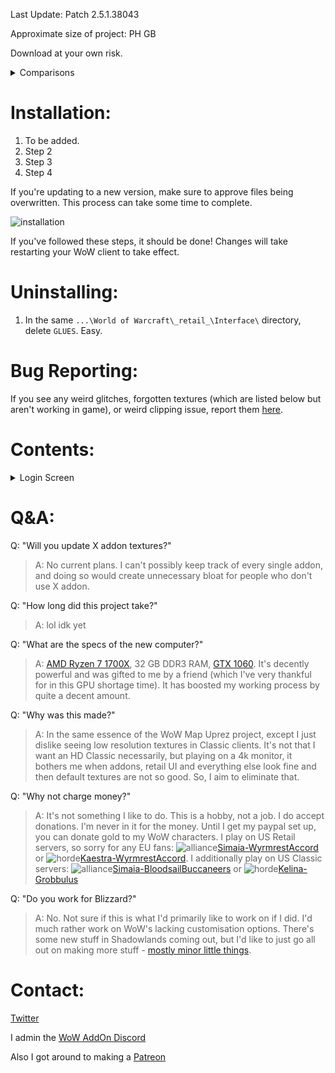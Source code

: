 Last Update: Patch 2.5.1.38043

Approximate size of project: PH GB

Download at your own risk.

<details>
	<summary>Comparisons</summary>
	<img src="https://i.imgur.com/vKXq3DH.jpg">
	<img src="https://i.imgur.com/gSHpkxz.jpeg">
</details>

# Installation:

1. To be added.
2. Step 2
3. Step 3
4. Step 4

If you're updating to a new version, make sure to approve files being overwritten. This process can take some time to complete.

![installation](https://cdn.discordapp.com/attachments/674816552595488778/674845234047221780/2020-02-05_21-01-02.gif)

If you've followed these steps, it should be done! Changes will take restarting your WoW client to take effect.

# Uninstalling:

1. In the same `...\World of Warcraft\_retail_\Interface\` directory, delete `GLUES`. Easy.

# Bug Reporting:

If you see any weird glitches, forgotten textures (which are listed below but aren't working in game), or weird clipping issue, report them [here](https://github.com/keyboardturner/WoWUIUprezTBC/issues).

# Contents:
<details>
	<summary>Login Screen</summary>
	
	../COMMON/..
  Glue-Panel-Button-Down
  Glue-Panel-Button-Highlight
  Glue-Panel-Button-Up
  Glue-Tooltip-Border
</details>

# Q&A:

Q: "Will you update X addon textures?"

> A: No current plans. I can't possibly keep track of every single addon, and doing so would create unnecessary bloat for people who don't use X addon.

Q: "How long did this project take?"

> A: lol idk yet

Q: "What are the specs of the new computer?"

> A: [AMD Ryzen 7 1700X](https://www.cpubenchmark.net/cpu.php?cpu=AMD+Ryzen+7+1700X&id=2969), 32 GB DDR3 RAM, [GTX 1060](https://www.videocardbenchmark.net/gpu.php?gpu=GeForce+GTX+1060&id=3548). It's decently powerful and was gifted to me by a friend (which I've very thankful for in this GPU shortage time). It has boosted my working process by quite a decent amount.

Q: "Why was this made?"

> A: In the same essence of the WoW Map Uprez project, except I just dislike seeing low resolution textures in Classic clients. It's not that I want an HD Classic necessarily, but playing on a 4k monitor, it bothers me when addons, retail UI and everything else look fine and then default textures are not so good. So, I aim to eliminate that.

Q: "Why not charge money?"

> A: It's not something I like to do. This is a hobby, not a job. I do accept donations. I'm never in it for the money. Until I get my paypal set up, you can donate gold to my WoW characters. I play on US Retail servers, so sorry for any EU fans: ![alliance](https://wow.zamimg.com/images/icons/alliance.png)[Simaia-WyrmrestAccord](https://worldofwarcraft.com/en-us/character/us/wyrmrest-accord/simaia) or ![horde](https://wow.zamimg.com/images/icons/horde.png)[Kaestra-WyrmrestAccord](https://worldofwarcraft.com/en-us/character/us/wyrmrest-accord/kaestra). I additionally play on US Classic servers: ![alliance](https://wow.zamimg.com/images/icons/alliance.png)[Simaia-BloodsailBuccaneers](https://us.forums.blizzard.com/en/wow/u/simaia-bloodsail-buccaneers/) or ![horde](https://wow.zamimg.com/images/icons/horde.png)[Kelina-Grobbulus](https://us.forums.blizzard.com/en/wow/u/kelina-grobbulus/)

Q: "Do you work for Blizzard?"

> A: No. Not sure if this is what I'd primarily like to work on if I did. I'd much rather work on WoW's lacking customisation options. There's some new stuff in Shadowlands coming out, but I'd like to just go all out on making more stuff - [mostly minor little things](https://twitter.com/keyboardturn/status/1197625790671622146).

# Contact:

[Twitter](https://twitter.com/keyboardturn)

I admin the [WoW AddOn Discord](http://discord.gg/sXy46yZ)

Also I got around to making a [Patreon](https://www.patreon.com/keyboardturner)
